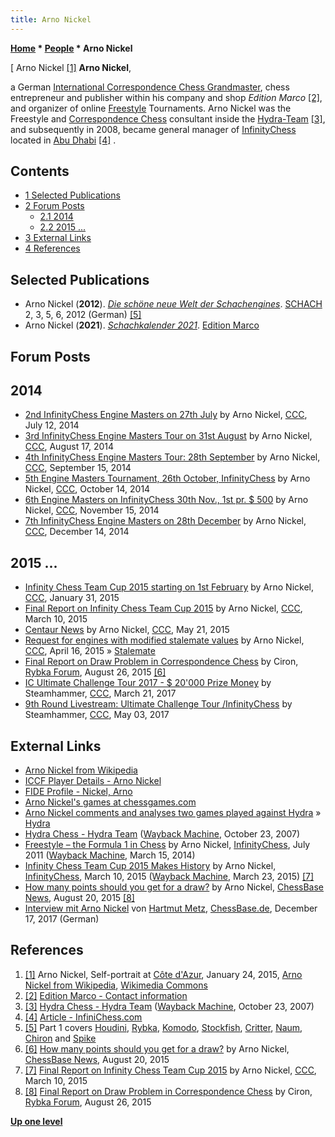 ```yaml
---
title: Arno Nickel
---
```

**[Home](Home "Home") * [People](People "People") * Arno Nickel**

\[ Arno Nickel <a id="cite-note-1" href="#cite-ref-1">[1]</a>
**Arno Nickel**,

a German [International Correspondence Chess Grandmaster](https://en.wikipedia.org/wiki/International_Correspondence_Chess_Grandmaster), chess entrepreneur and publisher within his company and shop *Edition Marco* <a id="cite-note-2" href="#cite-ref-2">[2]</a>,
and organizer of online [Freestyle](https://en.wikipedia.org/wiki/Advanced_Chess) Tournaments.
Arno Nickel was the Freestyle and [Correspondence Chess](https://en.wikipedia.org/wiki/Correspondence_chess) consultant inside the [Hydra-Team](Hydra "Hydra") <a id="cite-note-3" href="#cite-ref-3">[3]</a>,
and subsequently in 2008, became general manager of [InfinityChess](index.php?title=InfinityChess&action=edit&redlink=1 "InfinityChess (page does not exist)") located in [Abu Dhabi](https://en.wikipedia.org/wiki/Abu_Dhabi) <a id="cite-note-4" href="#cite-ref-4">[4]</a> .

## Contents

- [1 Selected Publications](#selected-publications)
- [2 Forum Posts](#forum-posts)
  - [2.1 2014](#2014)
  - [2.2 2015 ...](#2015-...)
- [3 External Links](#external-links)
- [4 References](#references)

## Selected Publications

- Arno Nickel (**2012**). *[Die schöne neue Welt der Schachengines](http://www.edition-marco-shop.de/Schachgeschehen/Computerschach/Die-schoene-neue-Welt-der-Schachengines)*. [SCHACH](http://www.zeitschriftschach.de/) 2, 3, 5, 6, 2012 (German) <a id="cite-note-5" href="#cite-ref-5">[5]</a>
- Arno Nickel (**2021**). *[Schachkalender 2021](https://www.lovelybooks.de/autor/Arno-Nickel/Schachkalender-2021-2741960385-w/)*. [Edition Marco](http://www.edition-marco-shop.de/)

## Forum Posts

## 2014

- [2nd InfinityChess Engine Masters on 27th July](http://www.talkchess.com/forum/viewtopic.php?t=52951) by Arno Nickel, [CCC](CCC "CCC"), July 12, 2014
- [3rd InfinityChess Engine Masters Tour on 31st August](http://www.talkchess.com/forum/viewtopic.php?t=53322) by Arno Nickel, [CCC](CCC "CCC"), August 17, 2014
- [4th InfinityChess Engine Masters Tour: 28th September](http://www.talkchess.com/forum/viewtopic.php?t=53710) by Arno Nickel, [CCC](CCC "CCC"), September 15, 2014
- [5th Engine Masters Tournament, 26th October, InfinityChess](http://www.talkchess.com/forum/viewtopic.php?t=54047) by Arno Nickel, [CCC](CCC "CCC"), October 14, 2014
- [6th Engine Masters on InfinityChess 30th Nov., 1st pr. $ 500](http://www.talkchess.com/forum/viewtopic.php?t=54347) by Arno Nickel, [CCC](CCC "CCC"), November 15, 2014
- [7th InfinityChess Engine Masters on 28th December](http://www.talkchess.com/forum/viewtopic.php?t=54645) by Arno Nickel, [CCC](CCC "CCC"), December 14, 2014

## 2015 ...

- [Infinity Chess Team Cup 2015 starting on 1st February](http://www.talkchess.com/forum/viewtopic.php?t=55164) by Arno Nickel, [CCC](CCC "CCC"), January 31, 2015
- [Final Report on Infinity Chess Team Cup 2015](http://www.talkchess.com/forum/viewtopic.php?t=55619) by Arno Nickel, [CCC](CCC "CCC"), March 10, 2015
- [Centaur News](http://www.talkchess.com/forum3/viewtopic.php?f=2&t=56440) by Arno Nickel, [CCC](CCC "CCC"), May 21, 2015
- [Request for engines with modified stalemate values](http://www.talkchess.com/forum/viewtopic.php?t=56020) by Arno Nickel, [CCC](CCC "CCC"), April 16, 2015 » [Stalemate](Stalemate "Stalemate")
- [Final Report on Draw Problem in Correspondence Chess](http://rybkaforum.net/cgi-bin/rybkaforum/topic_show.pl?pid=552902) by Ciron, [Rybka Forum](Computer_Chess_Forums "Computer Chess Forums"), August 26, 2015 <a id="cite-note-6" href="#cite-ref-6">[6]</a>
- [IC Ultimate Challenge Tour 2017 - $ 20'000 Prize Money](http://www.talkchess.com/forum3/viewtopic.php?f=2&t=63512) by Steamhammer, [CCC](CCC "CCC"), March 21, 2017
- [9th Round Livestream: Ultimate Challenge Tour /InfinityChess](http://www.talkchess.com/forum3/viewtopic.php?f=6&t=63892) by Steamhammer, [CCC](CCC "CCC"), May 03, 2017

## External Links

- [Arno Nickel from Wikipedia](https://en.wikipedia.org/wiki/Arno_Nickel)
- [ICCF Player Details - Arno Nickel](https://www.iccf.com/player?id=81282)
- [FIDE Profile - Nickel, Arno](https://ratings.fide.com/profile/4623703)
- [Arno Nickel's games at chessgames.com](https://www.chessgames.com/perl/chessplayer?pid=93905)
- [Arno Nickel comments and analyses two games played against Hydra](https://amici.iccf.com/issues/issue_05/issue_05_nickel_hydra.html) » [Hydra](Hydra "Hydra")
- [Hydra Chess - Hydra Team](https://web.archive.org/web/20071023231056fw_/http://www.hydrachess.com/main.cfm?middle=cfm/teamhydra.cfm) ([Wayback Machine](https://en.wikipedia.org/wiki/Wayback_Machine), October 23, 2007)
- [Freestyle – the Formula 1 in Chess](https://web.archive.org/web/20140315054330/http://www.infinitychess.com/Web/Page/public/article/article1.aspx) by Arno Nickel, [InfinityChess](index.php?title=InfinityChess&action=edit&redlink=1 "InfinityChess (page does not exist)"), July 2011 ([Wayback Machine](https://en.wikipedia.org/wiki/Wayback_Machine), March 15, 2014)
- [Infinity Chess Team Cup 2015 Makes History](https://web.archive.org/web/20150323205956/http://www.infinitychess.com/Web/Page/Public/Article/DefaultArticle.aspx?id=208) by Arno Nickel, [InfinityChess](index.php?title=InfinityChess&action=edit&redlink=1 "InfinityChess (page does not exist)"), March 10, 2015 ([Wayback Machine](https://en.wikipedia.org/wiki/Wayback_Machine), March 23, 2015) <a id="cite-note-7" href="#cite-ref-7">[7]</a>
- [How many points should you get for a draw?](https://en.chessbase.com/post/how-many-points-should-you-get-for-a-draw) by Arno Nickel, [ChessBase News](ChessBase "ChessBase"), August 20, 2015 <a id="cite-note-8" href="#cite-ref-8">[8]</a>
- [Interview mit Arno Nickel](https://de.chessbase.com/post/interview-mit-arno-nickel) von [Hartmut Metz](https://de.chessbase.com/author/hartmut-metz), [ChessBase.de](ChessBase "ChessBase"), December 17, 2017 (German)

## References

1. <a id="cite-ref-1" href="#cite-note-1">[1]</a> Arno Nickel, Self-portrait at [Côte d'Azur](https://en.wikipedia.org/wiki/French_Riviera), January 24, 2015, [Arno Nickel from Wikipedia](https://en.wikipedia.org/wiki/Arno_Nickel), [Wikimedia Commons](https://en.wikipedia.org/wiki/Wikimedia_Commons)
1. <a id="cite-ref-2" href="#cite-note-2">[2]</a> [Edition Marco - Contact information](http://www.edition-marco-shop.de/epages/64079634.sf/en_GB/?ViewObjectPath=%2FShops%2F64079634%2FCategories%2FImprint)
1. <a id="cite-ref-3" href="#cite-note-3">[3]</a> [Hydra Chess - Hydra Team](https://web.archive.org/web/20071023231056fw_/http://www.hydrachess.com/main.cfm?middle=cfm/teamhydra.cfm) ([Wayback Machine](https://en.wikipedia.org/wiki/Wayback_Machine), October 23, 2007)
1. <a id="cite-ref-4" href="#cite-note-4">[4]</a> [Article - InfiniChess.com](http://www.infinitychess.com/Page/Public/Article/DefaultArticle.aspx?id=300)
1. <a id="cite-ref-5" href="#cite-note-5">[5]</a> Part 1 covers [Houdini](Houdini "Houdini"), [Rybka](Rybka "Rybka"), [Komodo](Komodo "Komodo"), [Stockfish](Stockfish "Stockfish"), [Critter](Critter "Critter"), [Naum](Naum "Naum"), [Chiron](Chiron "Chiron") and [Spike](Spike "Spike")
1. <a id="cite-ref-6" href="#cite-note-6">[6]</a> [How many points should you get for a draw?](http://en.chessbase.com/post/how-many-points-should-you-get-for-a-draw) by Arno Nickel, [ChessBase News](ChessBase "ChessBase"), August 20, 2015
1. <a id="cite-ref-7" href="#cite-note-7">[7]</a> [Final Report on Infinity Chess Team Cup 2015](http://www.talkchess.com/forum/viewtopic.php?t=55619) by Arno Nickel, [CCC](CCC "CCC"), March 10, 2015
1. <a id="cite-ref-8" href="#cite-note-8">[8]</a>  [Final Report on Draw Problem in Correspondence Chess](http://rybkaforum.net/cgi-bin/rybkaforum/topic_show.pl?pid=552902) by Ciron, [Rybka Forum](Computer_Chess_Forums "Computer Chess Forums"), August 26, 2015

**[Up one level](People "People")**

